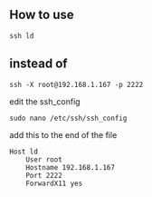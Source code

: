 

## How to use
    
    ssh ld

## instead of

    ssh -X root@192.168.1.167 -p 2222


edit the ssh_config

    sudo nano /etc/ssh/ssh_config

add this to the end of the file

    Host ld
        User root
        Hostname 192.168.1.167
        Port 2222
        ForwardX11 yes
